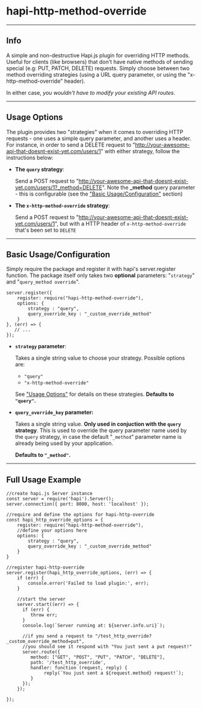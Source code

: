 
# hapi-http-method-override
-----
## Info
A simple and non-destructive Hapi.js plugin for overriding HTTP methods. Useful for clients (like browsers) that don't have native methods of sending special (e.g: PUT, PATCH, DELETE) requests. Simply choose between two method overriding strategies (using a URL query parameter, or using the "x-http-method-override" header).

In either case, _you wouldn't have to modify your existing API routes_.


---------------

## Usage Options
The plugin provides two "strategies" when it comes to overriding HTTP requests - one uses a simple query parameter, and another uses a header. For instance, in order to send a DELETE request to  "http://your-awesome-api-that-doesnt-exist-yet.com/users/1" with either strategy, follow the instructions below:

- **The `query` strategy**:

   Send a POST request to  "http://your-awesome-api-that-doesnt-exist-yet.com/users/1?_method=DELETE". Note the **_method** query parameter - this is configurable (see the ["Basic Usage/Configuration"](#basic-usageconfiguration) section)

- **The `x-http-method-override` strategy**:

   Send a POST request to "http://your-awesome-api-that-doesnt-exist-yet.com/users/1", but with a HTTP header of `x-http-method-override` that's been set to `DELETE`


-----------------------


## Basic Usage/Configuration
Simply require the package and register it with hapi's server.register function. The package itself only takes two **optional** parameters:
"`strategy`" and "`query_method override`".
```
server.register({
    register: require("hapi-http-method-override"),
    options: {
        strategy : "query",
        query_override_key : "_custom_override_method"
    }
}, (err) => {
   // ...
});
```

- **`strategy` parameter**:

   Takes a single string value to choose your strategy. Possible options are:
    - `"query"`
    - `"x-http-method-override"`

  See ["Usage Options"](#usage-options) for details on these strategies. **Defaults to `"query"`.**



- **`query_override_key` parameter:**

   Takes a single string value. **Only used in conjuction with the `query` strategy**. This is used to override the query parameter name used by the `query` strategy, in case the default "`_method`" parameter name is already being used by your application.

   **Defaults to `"_method"`.**


-----------------------

## Full Usage Example

```
//create hapi.js Server instance
const server = require('hapi').Server();
server.connection({ port: 8080, host: 'localhost' });

//require and define the options for hapi-http-override
const hapi_http_override_options = {
    register: require("hapi-http-method-override"),
    //define your options here
    options: {
        strategy : "query",
        query_override_key : "_custom_override_method"
    }
}

//register hapi-http-override
server.register(hapi_http_override_options, (err) => {
    if (err) {
        console.error('Failed to load plugin:', err);
    }

    //start the server
    server.start((err) => {
      if (err) {
         throw err;
      }
      console.log(`Server running at: ${server.info.uri}`);

      //if you send a request to "/test_http_override?_custom_override_method=put",
      //you should see it respond with "You just sent a put request!"
      server.route({
         method: ["GET", "POST", "PUT", "PATCH", "DELETE"],
         path: '/test_http_override',
         handler: function (request, reply) {
              reply(`You just sent a ${request.method} request!`);
         }
      });
    });

});
```
